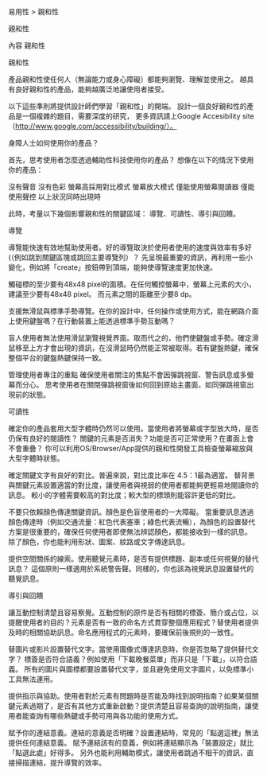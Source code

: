 易用性 > 親和性

親和性

內容
親和性



親和性

產品親和性使任何人（無論能力或身心障礙）都能夠瀏覽、理解並使用之。
越具有良好親和性的產品，能夠越廣泛地讓使用者接受。



以下這些準則將提供設計師們學習「親和性」的開端。
設計一個良好親和性的產品是一個複雜的題目，需要深度的研究，
更多資訊請上Google Accesibility site（http://www.google.com/accessibility/building/）。







身障人士如何使用你的產品？

首先，思考使用者怎麼透過輔助性科技使用你的產品？
想像在以下的情況下使用你的產品：


沒有聲音
沒有色彩
螢幕高採用對比模式
螢幕放大模式
僅能使用螢幕閱讀器
僅能使用聲控
以上狀況同時出現時


此時，考量以下幾個影響親和性的關鍵區域：
導覽、可讀性、導引與回饋。



導覽

導覽能快速有效地幫助使用者。好的導覽取決於使用者使用的速度與效率有多好 (（例如跳到關鍵區塊或跳回主要導覽列）？
先呈現最重要的資訊，再利用一些小變化，例如將「create」按鈕帶到頂端，能夠使導覽速度更加快速。


觸碰標的至少要有48x48 pixel的面積。在任何觸控螢幕中，螢幕上元素的大小，建議至少要有48x48 pixel。
而元素之間的距離至少要8 dp。


支援無滑鼠與標準手勢導覽。在你的設計中，任何操作或使用方式，能在網路介面上使用鍵盤嗎？在行動裝置上能透過標準手勢互動嗎？

盲人使用者無法使用滑鼠瀏覽視覺界面。取而代之的，他們使鍵盤或手勢。確定滑鼠移至上方才會出現的資訊，在沒滑鼠時仍然能正常被取得。若有鍵盤熱鍵，確保整個平台的鍵盤熱鍵保持一致。


管理使用者專注的重點
確保使用者關注的焦點不會因彈跳視窗、警告訊息或多螢幕而分心。
思考使用者在關閉彈跳視窗後如何回到原始主畫面，如同彈跳視窗出現前的狀態。














可讀性

確定你的產品套用大型字體時仍然可以使用。當使用者將螢幕或字型放大時，是否仍保有良好的閱讀性？
關鍵的元素是否消失？功能是否可正常使用？在畫面上會不會重疊？
你可以利用OS/Browser/App提供的親和性開發工具檢查螢幕縮放與大型字體時狀態。



確定關鍵文字有良好的對比。普遍來說，對比度比率在 4.5：1最為適當。
替背景與關鍵元素設置適當的對比度，讓使用者與視弱的使用者都能夠更輕易地閱讀你的訊息。
較小的字體需要較高的對比度；較大型的標頭則能容許更低的對比。



不要只依賴顏色傳達關鍵資訊。顏色是色盲使用者的一大障礙。
當重要訊息透過顏色傳達時（例如交通流量：紅色代表塞車；綠色代表流暢），為顏色的設置替代方案是很重要的，確保任何使用者即使無法辨認顏色，都能接收到一樣的訊息。
除了顏色，你也能利用形狀、圖案、紋路或文字傳達訊息。



提供空間關係的線索。使用聽覺元素時，是否有提供標題、副本或任何視覺的替代訊息？
這個原則一樣適用於系統警告聲。同樣的，你也該為視覺訊息設置替代的聽覺訊息。
















導引與回饋


讓互動控制清楚且容易察覺。互動控制的原件是否有相關的標簽、簡介或占位，以提醒使用者的目的？元素是否有一致的命名方式貫穿整個應用程式？替使用者提供及時的相關協助訊息。命名應用程式的元素時，要確保前後規則的一致性。


替圖片或影片設置替代文字。當使用圖像式傳達訊息時，你是否忽略了提供替代文字？
標簽是否符合語義？例如使用「下載晚餐菜單」而非只是「下載」，以符合語義。
所有的圖片與圖標都要設置替代文字，並且避免使用文字圖片，以免標準小工具無法運用。


提供指示與協助。使用者對於元素有問題時是否能及時找到說明指南？如果某個關鍵元素過期了，是否有其他方式重新啟動？提供清楚且容易查詢的說明指南，讓使用者能查詢有哪些熱鍵或手勢可用與各功能的使用方式。



賦予你的連結意義。連結的意義是否明確？設置連結時，常見的「點選這裡」無法提供任何連結意義。
賦予連結該有的意義，例如將連結顯示為「裝置設定」就比「點選此處」好得多。
另外也能利用輔助模式，讓使用者跳過不相干的資訊，直接掃描連結，提升導覽的效率。










